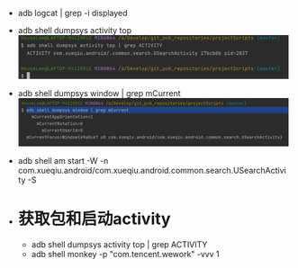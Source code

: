 

- adb logcat | grep -i displayed

- adb shell dumpsys activity top
    ![img_1.png](img_1.png)
  
- adb shell dumpsys window | grep mCurrent
    ![img.png](img.png)

- adb shell am start -W -n com.xueqiu.android/com.xueqiu.android.common.search.USearchActivity -S


- # 获取包和启动activity
    - adb shell dumpsys activity top | grep ACTIVITY 
    - adb shell monkey -p "com.tencent.wework" -vvv 1
